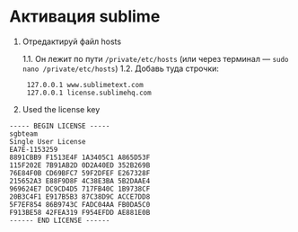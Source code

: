 # Активация sublime #

1. Отредактируй файл hosts

    1.1. Он лежит по пути `/private/etc/hosts` (или через терминал — `sudo nano /private/etc/hosts`)
    1.2. Добавь туда строчки:

        127.0.0.1 www.sublimetext.com
        127.0.0.1 license.sublimehq.com

2. Used the license key
```
----- BEGIN LICENSE -----
sgbteam
Single User License
EA7E-1153259
8891CBB9 F1513E4F 1A3405C1 A865D53F
115F202E 7B91AB2D 0D2A40ED 352B269B
76E84F0B CD69BFC7 59F2DFEF E267328F
215652A3 E88F9D8F 4C38E3BA 5B2DAAE4
969624E7 DC9CD4D5 717FB40C 1B9738CF
20B3C4F1 E917B5B3 87C38D9C ACCE7DD8
5F7EF854 86B9743C FADC04AA FB0DA5C0
F913BE58 42FEA319 F954EFDD AE881E0B
------ END LICENSE ------
```